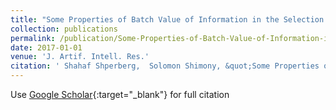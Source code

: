 ```yaml
---
title: "Some Properties of Batch Value of Information in the Selection Problem"
collection: publications
permalink: /publication/Some-Properties-of-Batch-Value-of-Information-in-the-Selection-Problem
date: 2017-01-01
venue: 'J. Artif. Intell. Res.'
citation: ' Shahaf Shperberg,  Solomon Shimony, &quot;Some Properties of Batch Value of Information in the Selection Problem.&quot; J. Artif. Intell. Res., 2017.'
---
```

Use [Google Scholar](https://scholar.google.com/scholar?q=Some+Properties+of+Batch+Value+of+Information+in+the+Selection+Problem){:target="_blank"} for full citation
